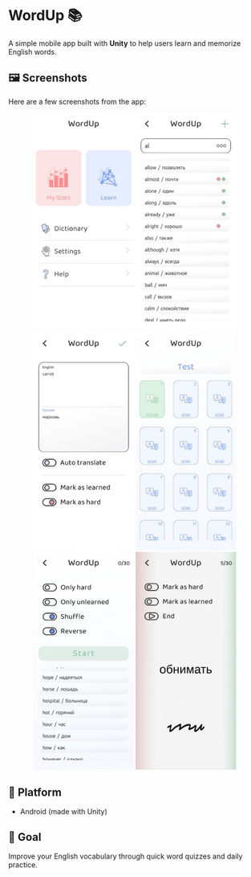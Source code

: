 # WordUp 📚

A simple mobile app built with **Unity** to help users learn and memorize English words.

## 🖼️ Screenshots

Here are a few screenshots from the app:

<p align="center">
  <img src="https://github.com/maximbtw/WordUp/blob/master/docs/main.jpg" width="200" />
  <img src="https://github.com/maximbtw/WordUp/blob/master/docs/dictionary-menu.jpg" width="200" />
  <img src="https://github.com/maximbtw/WordUp/blob/master/docs/edit-menu.jpg" width="200" />
  <img src="https://github.com/maximbtw/WordUp/blob/master/docs/test-select-menu.jpg" width="200" />
  <img src="https://github.com/maximbtw/WordUp/blob/master/docs/play-menu.jpg" width="200" />
  <img src="https://github.com/maximbtw/WordUp/blob/master/docs/play-select-menu.jpg" width="200" />
</p>

## 📱 Platform

- Android (made with Unity)

## 🎯 Goal

Improve your English vocabulary through quick word quizzes and daily practice.

